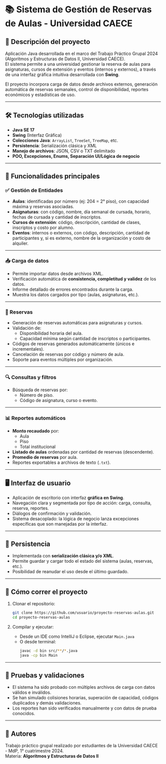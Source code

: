 # 📚 Sistema de Gestión de Reservas de Aulas - Universidad CAECE

## 🧠 Descripción del proyecto

Aplicación Java desarrollada en el marco del Trabajo Práctico Grupal 2024 (Algoritmos y Estructuras de Datos II, Universidad CAECE).  
El sistema permite a una universidad gestionar la reserva de aulas para asignaturas, cursos de extensión y eventos (internos y externos), a través de una interfaz gráfica intuitiva desarrollada con **Swing**.

El proyecto incorpora carga de datos desde archivos externos, generación automática de reservas semanales, control de disponibilidad, reportes económicos y estadísticas de uso.

---

## 🛠️ Tecnologías utilizadas

- **Java SE 17**
- **Swing** (Interfaz Gráfica)
- **Colecciones Java**: `ArrayList`, `TreeSet`, `TreeMap`, etc.
- **Persistencia**: Serialización clásica y XML
- **Manejo de archivos**: JSON, CSV o TXT delimitado
- **POO, Excepciones, Enums, Separación UI/Lógica de negocio**

---

## 🧩 Funcionalidades principales

### ✅ Gestión de Entidades

- **Aulas**: identificadas por número (ej: 204 = 2° piso), con capacidad máxima y reservas asociadas.
- **Asignaturas**: con código, nombre, día semanal de cursada, horario, fechas de cursada y cantidad de inscriptos.
- **Cursos de extensión**: código, descripción, cantidad de clases, inscriptos y costo por alumno.
- **Eventos**: internos o externos, con código, descripción, cantidad de participantes y, si es externo, nombre de la organización y costo de alquiler.

---

### 📥 Carga de datos

- Permite importar datos desde archivos XML.
- Verificación automática de **consistencia, completitud y validez** de los datos.
- Informe detallado de errores encontrados durante la carga.
- Muestra los datos cargados por tipo (aulas, asignaturas, etc.).

---

### 📅 Reservas

- Generación de reservas automáticas para asignaturas y cursos.
- Validación de:
  - Disponibilidad horaria del aula.
  - Capacidad mínima según cantidad de inscriptos o participantes.
- Códigos de reservas generados automáticamente (únicos e incrementales).
- Cancelación de reservas por código y número de aula.
- Soporte para eventos múltiples por organización.

---

### 🔍 Consultas y filtros

- Búsqueda de reservas por:
  - Número de piso.
  - Código de asignatura, curso o evento.

---

### 📊 Reportes automáticos

- **Monto recaudado** por:
  - Aula
  - Piso
  - Total institucional
- **Listado de aulas** ordenadas por cantidad de reservas (descendente).
- **Promedio de reservas** por aula.
- Reportes exportables a archivos de texto (`.txt`).

---

## 🖥️ Interfaz de usuario

- Aplicación de escritorio con interfaz **gráfica en Swing**.
- Navegación clara y segmentada por tipo de acción: carga, consulta, reserva, reportes.
- Diálogos de confirmación y validación.
- Sistema desacoplado: la lógica de negocio lanza excepciones específicas que son manejadas por la interfaz.

---

## 💾 Persistencia

- Implementada con **serialización clásica y/o XML**.
- Permite guardar y cargar todo el estado del sistema (aulas, reservas, etc.).
- Posibilidad de reanudar el uso desde el último guardado.

---

## 🚀 Cómo correr el proyecto

1. Clonar el repositorio:
   ```bash
   git clone https://github.com/usuario/proyecto-reservas-aulas.git
   cd proyecto-reservas-aulas
   ```

2. Compilar y ejecutar:
   - Desde un IDE como IntelliJ o Eclipse, ejecutar `Main.java`
   - O desde terminal:
     ```bash
     javac -d bin src/**/*.java
     java -cp bin Main
     ```

---

## 🧪 Pruebas y validaciones

- El sistema ha sido probado con múltiples archivos de carga con datos válidos e inválidos.
- Se han simulado colisiones horarias, superación de capacidad, códigos duplicados y demás validaciones.
- Los reportes han sido verificados manualmente y con datos de prueba conocidos.

---

## 📄 Autores

Trabajo práctico grupal realizado por estudiantes de la Universidad CAECE - MdP, 1° cuatrimestre 2024.  
Materia: **Algoritmos y Estructuras de Datos II**  
